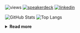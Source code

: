 ![views](https://komarev.com/ghpvc/?username=chck&color=blueviolet)
[![speakerdeck](https://img.shields.io/badge/Speaker_Deck-chck-8a2be2?style=flat-square&logo=speaker-deck)](https://speakerdeck.com/chck)
[![linkedin](https://img.shields.io/badge/LinkedIn-chck-8a2be2?style=flat-square&logo=linkedin)](https://www.linkedin.com/in/chck/)

<p align="left"> 
  <img alt="GitHub Stats" align="center" height="150" src="https://github-readme-stats-nine-umber-51.vercel.app/api?username=chck&count_private=true&show_icons=true&hide_title=true&theme=buefy" />
  <img alt="Top Langs" align="center" height="150" src="https://github-readme-stats-nine-umber-51.vercel.app/api/top-langs/?username=chck&layout=compact&count_private=true&show_icons=true&hide_title=true&theme=buefy" />
</p>

<details>
  <summary><b>Read more</b></summary>
  <br>

  <!--START_SECTION:waka-->
**🐱 My GitHub Data** 

> 📦 82.6 kB Used in GitHub's Storage 
 > 
> 🏆 480 Contributions in the Year 2024
 > 
> 💼 Opted to Hire
 > 
> 📜 133 Public Repositories 
 > 
> 🔑 22 Private Repositories 
 > 
**I'm a Night 🦉** 

```text
🌞 Morning                862 commits         ███░░░░░░░░░░░░░░░░░░░░░░   13.21 % 
🌆 Daytime                2088 commits        ████████░░░░░░░░░░░░░░░░░   32.00 % 
🌃 Evening                1912 commits        ███████░░░░░░░░░░░░░░░░░░   29.30 % 
🌙 Night                  1663 commits        ██████░░░░░░░░░░░░░░░░░░░   25.49 % 
```
📅 **I'm Most Productive on Thursday** 

```text
Monday                   1292 commits        █████░░░░░░░░░░░░░░░░░░░░   19.80 % 
Tuesday                  1000 commits        ████░░░░░░░░░░░░░░░░░░░░░   15.33 % 
Wednesday                1076 commits        ████░░░░░░░░░░░░░░░░░░░░░   16.49 % 
Thursday                 1556 commits        ██████░░░░░░░░░░░░░░░░░░░   23.85 % 
Friday                   655 commits         ███░░░░░░░░░░░░░░░░░░░░░░   10.04 % 
Saturday                 381 commits         █░░░░░░░░░░░░░░░░░░░░░░░░   05.84 % 
Sunday                   565 commits         ██░░░░░░░░░░░░░░░░░░░░░░░   08.66 % 
```


📊 **This Week I Spent My Time On** 

```text
💬 Programming Languages: 
Markdown                 4 hrs 23 mins       █████████░░░░░░░░░░░░░░░░   34.57 % 
YAML                     3 hrs 17 mins       ██████░░░░░░░░░░░░░░░░░░░   25.87 % 
Terraform                1 hr                ██░░░░░░░░░░░░░░░░░░░░░░░   07.88 % 
Git                      56 mins             ██░░░░░░░░░░░░░░░░░░░░░░░   07.36 % 
Other                    53 mins             ██░░░░░░░░░░░░░░░░░░░░░░░   07.07 % 

🔥 Editors: 
Neovim                   11 hrs 48 mins      ███████████████████████░░   93.00 % 
Chrome                   53 mins             ██░░░░░░░░░░░░░░░░░░░░░░░   07.00 % 
```

**I Mostly Code in Python** 

```text
Python                   45 repos            █████████░░░░░░░░░░░░░░░░   34.88 % 
Jupyter Notebook         19 repos            ████░░░░░░░░░░░░░░░░░░░░░   14.73 % 
Rust                     7 repos             █░░░░░░░░░░░░░░░░░░░░░░░░   05.43 % 
TypeScript               4 repos             █░░░░░░░░░░░░░░░░░░░░░░░░   03.10 % 
Astro                    1 repo              ░░░░░░░░░░░░░░░░░░░░░░░░░   00.78 % 
```



**Timeline**

![Lines of Code chart](https://raw.githubusercontent.com/chck/chck/main/assets/bar_graph.png)


 Last Updated on 2024-07-31 01:19 UTC
<!--END_SECTION:waka-->
</details>

